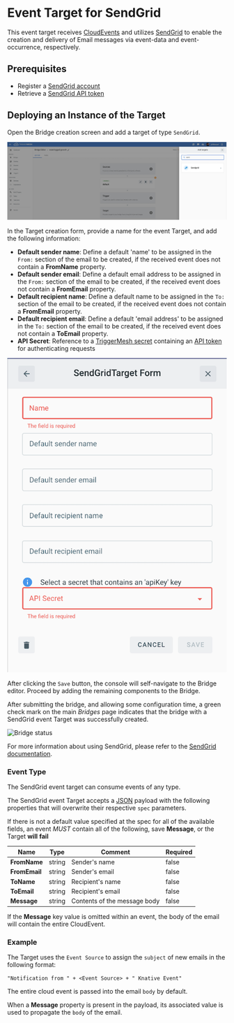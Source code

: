 # Event Target for SendGrid

This event target receives [CloudEvents][ce] and utilizes [SendGrid][sg] to enable the creation and delivery of Email messages via event-data and event-occurrence, respectively.

## Prerequisites

* Register a [SendGrid account][sgSU]
* Retrieve a [SendGrid API token][api]

## Deploying an Instance of the Target

Open the Bridge creation screen and add a target of type `SendGrid`.

![Adding a SendGrid target](../images/sendgrid-target/create-bridge-1.png)

In the Target creation form, provide a name for the event Target, and add the following information:

* **Default sender name**: Define a default 'name' to be assigned in the `From:` section of the email to be created, if the received event does not contain a **FromName** property.
* **Default sender email**: Define a default email address to be assigned in the `From:` section of the email to be created, if the received event does not contain a **FromEmail** property.
* **Default recipient name**: Define a default name to be assigned in the `To:` section of the email to be created, if the received event does not contain a **FromEmail** property.
* **Default recipient email**: Define a default 'email address' to be assigned in the `To:` section of the email to be created, if the received event does not contain a **ToEmail** property.
* **API Secret**: Reference to a [TriggerMesh secret][tm-secret] containing an [API token][api] for authenticating requests

![SendgridTarget form](../images/sendgrid-target/create-bridge-2.png)

After clicking the `Save` button, the console will self-navigate to the Bridge editor. Proceed by adding the remaining components to the Bridge.

After submitting the bridge, and allowing some configuration time, a green check mark on the main _Bridges_ page indicates that the bridge with a SendGrid event Target was successfully created.

![Bridge status](../images/bridge-status-green.png)

For more information about using SendGrid, please refer to the [SendGrid documentation][docs].

### Event Type

The SendGrid event target can consume events of any type. 

The SendGrid event Target accepts a [JSON][ce-jsonformat] payload with the following properties that will overwrite their respective `spec` parameters.

If there is not a default value specified at the spec for all of the available fields, an event *MUST* contain all of the following, save **Message**, or the Target **will** **fail**

| Name  |  Type |  Comment | Required
|---|---|---|---|
| **FromName** | string | Sender's name |false |
| **FromEmail** | string | Sender's email | false |
| **ToName** | string | Recipient's name | false |
| **ToEmail** | string | Recipient's email | false |
| **Message** | string | Contents of the message body | false |

If the **Message** key value is omitted within an event, the body of the email will contain the entire CloudEvent.

### Example

The Target uses the `Event Source` to assign the `subject` of new emails in the following format:

```
"Notification from " + <Event Source> + " Knative Event"
```

The entire cloud event is passed into the email `body` by default.

When a **Message** property is present in the payload, its associated value is used to propagate the `body` of the email.

[sgSU]:https://signup.sendgrid.com/
[sg]:https://sendgrid.com/
[api]:https://sendgrid.com/docs/ui/account-and-settings/api-keys/

[ce]: https://cloudevents.io/
[ce-jsonformat]: https://github.com/cloudevents/spec/blob/v1.0/json-format.md
[tm-secret]:https://docs.triggermesh.io/guides/secrets/
[docs]: https://sendgrid.com/docs/
